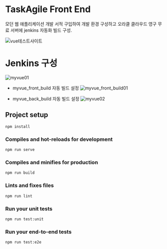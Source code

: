 # TaskAgile Front End
모던 웹 애플리케이션 개발 서적 구입하여 개발 환경 구성하고 오라클 클라우드 영구 무료 서버에 jenkins 자동화 빌드 구성.

![vue테스트사이트](https://github.com/user-attachments/assets/a23c962b-db6d-4f94-93c4-c904a6b844c7)


# Jenkins 구성

![myvue01](https://github.com/user-attachments/assets/b4078944-49fc-4b6d-a104-021d5798baf8)

* myvue_front_build 자동 빌드 설정
![myvue_front_build01](https://github.com/user-attachments/assets/e8b4b768-fe3e-4a06-b60b-a9fa00502f60)

* myvue_back_build 자동 빌드 설정
![myvue02](https://github.com/user-attachments/assets/f484ca42-2a61-4223-82a5-831da7e0d4a4)




## Project setup
```
npm install
```

### Compiles and hot-reloads for development
```
npm run serve
```

### Compiles and minifies for production
```
npm run build
```

### Lints and fixes files
```
npm run lint
```

### Run your unit tests
```
npm run test:unit
```

### Run your end-to-end tests
```
npm run test:e2e
```
